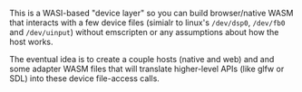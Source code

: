 This is a WASI-based "device layer" so you can build browser/native WASM that interacts with a few device files (simialr to linux's `/dev/dsp0`, `/dev/fb0` and `/dev/uinput`) without emscripten or any assumptions about how the host works.

The eventual idea is to create a couple hosts (native and web) and and some adapter WASM files that will translate higher-level APIs (like glfw or SDL) into these device file-access calls.
